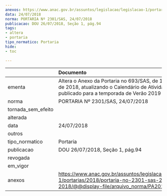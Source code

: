 ```yaml
---
anexos: https://www.anac.gov.br/assuntos/legislacao/legislacao-1/portarias/2018/portaria-no-2301-sas-24-07-2018/@@display-file/arquivo_norma/PA2018-2301.pdf
data: 24/07/2018
norma: PORTARIA Nº 2301/SAS, 24/07/2018
publicacao: DOU 26/07/2018, Seção 1, pág.94
tags:
- altera
- portaria
tipo_normatico: Portaria
hide: 
- toc 
 
---
```


|                    | Documento                                                                                                                                             |
|:-------------------|:------------------------------------------------------------------------------------------------------------------------------------------------------|
| ementa             | Altera o Anexo da Portaria no 693/SAS, de 1º de março de 2018, atualizando o Calendário de Atividades publicado para a temporada de Verão 2019 (S19). |
| norma              | PORTARIA Nº 2301/SAS, 24/07/2018                                                                                                                      |
| tornada_sem_efeito |                                                                                                                                                       |
| alterada           |                                                                                                                                                       |
| data               | 24/07/2018                                                                                                                                            |
| outros             |                                                                                                                                                       |
| tipo_normatico     | Portaria                                                                                                                                              |
| publicacao         | DOU 26/07/2018, Seção 1, pág.94                                                                                                                       |
| revogada           |                                                                                                                                                       |
| em_vigor           |                                                                                                                                                       |
| anexos             | https://www.anac.gov.br/assuntos/legislacao/legislacao-1/portarias/2018/portaria-no-2301-sas-24-07-2018/@@display-file/arquivo_norma/PA2018-2301.pdf  |
